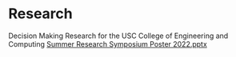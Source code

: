 # Research
Decision Making Research for the USC College of Engineering and Computing
[Summer Research Symposium Poster 2022.pptx](https://github.com/ZZIEHL/Research/files/9446314/Summer.Research.Symposium.Poster.2022.pptx)
